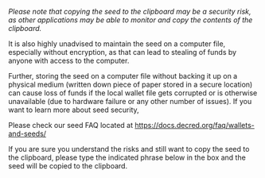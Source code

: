 
*Please note that copying the seed to the clipboard may be a security risk, as other applications may be able to monitor and copy the contents of the clipboard.*

It is also highly unadvised to maintain the seed on a computer file, especially without encryption, as that can lead to stealing of funds by anyone with access to the computer.

Further, storing the seed on a computer file without backing it up on a physical medium (written down piece of paper stored in a secure location) can cause loss of funds if the local wallet file gets corrupted or is otherwise unavailable (due to hardware failure or any other number of issues). If you want to learn more about seed security,

Please check our seed FAQ located at https://docs.decred.org/faq/wallets-and-seeds/

If you are sure you understand the risks and still want to copy the seed to the clipboard, please type the indicated phrase below in the box and the seed will be copied to the clipboard.

